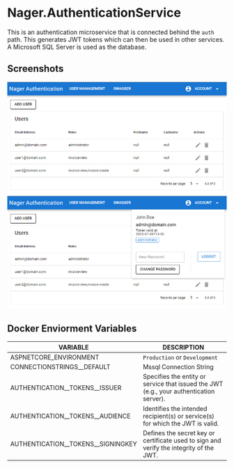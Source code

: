 # Nager.AuthenticationService

This is an authentication microservice that is connected behind the `auth` path.
This generates JWT tokens which can then be used in other services. A Microsoft SQL Server is used as the database.

## Screenshots
![Demo 1](/doc/AuthenticationDemo1.png)
![Demo 2](/doc/AuthenticationDemo2.png)


## Docker Enviorment Variables

| VARIABLE                             | DESCRIPTION                                                                             |
| ------------------------------------ | --------------------------------------------------------------------------------------- |
| ASPNETCORE_ENVIRONMENT               | `Production` or `Development`                                                           |
| CONNECTIONSTRINGS__DEFAULT           | Mssql Connection String                                                                 |
| AUTHENTICATION__TOKENS__ISSUER       | Specifies the entity or service that issued the JWT (e.g., your authentication server). |
| AUTHENTICATION__TOKENS__AUDIENCE     | Identifies the intended recipient(s) or service(s) for which the JWT is valid.          |
| AUTHENTICATION__TOKENS__SIGNINGKEY   | Defines the secret key or certificate used to sign and verify the integrity of the JWT. |

